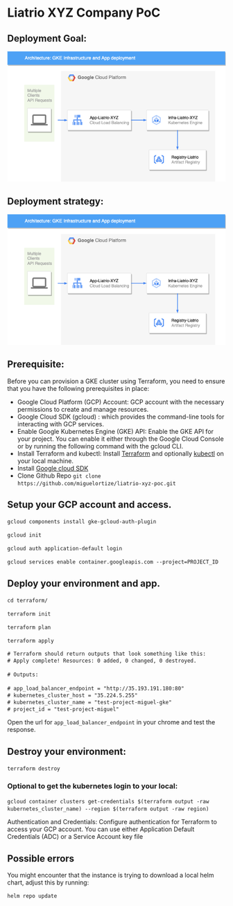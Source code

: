 # Liatrio XYZ Company PoC

## Deployment Goal:

![](https://github.com/miguelortize/liatrio-xyz-poc/blob/main/img/GCP_infra.png)

## Deployment strategy:

![](https://github.com/miguelortize/liatrio-xyz-poc/blob/main/img/GCP_infra.png)

## Prerequisite:
Before you can provision a GKE cluster using Terraform, you need to ensure that you have the following prerequisites in place:

- Google Cloud Platform (GCP) Account: GCP account with the necessary permissions to create and manage resources.
- Google Cloud SDK (gcloud) : which provides the command-line tools for interacting with GCP services.
- Enable Google Kubernetes Engine (GKE) API: Enable the GKE API for your project. You can enable it either through the Google Cloud Console or by running the following command with the gcloud CLI.
- Install Terraform and kubectl: Install [Terraform](https://terraform.io/downloads.html) and optionally [kubectl](https://kubernetes.io/docs/tasks/tools) on your local machine.
- Install [Google cloud SDK](https://formulae.brew.sh/cask/google-cloud-sdk)
- Clone Github Repo
```git clone https://github.com/miguelortize/liatrio-xyz-poc.git```

## Setup your GCP account and access.

```gcloud components install gke-gcloud-auth-plugin```

```gcloud init```

```gcloud auth application-default login```

```gcloud services enable container.googleapis.com --project=PROJECT_ID```


## Deploy your environment and app.

```cd terraform/```

```terraform init```

```terraform plan```

```terraform apply```

```
# Terraform should return outputs that look something like this:
# Apply complete! Resources: 0 added, 0 changed, 0 destroyed.

# Outputs:

# app_load_balancer_endpoint = "http://35.193.191.180:80"
# kubernetes_cluster_host = "35.224.5.255"
# kubernetes_cluster_name = "test-project-miguel-gke"
# project_id = "test-project-miguel"
```

Open the url for `app_load_balancer_endpoint` in your chrome and test the response.

## Destroy your environment:

```terraform destroy```


### Optional to get the kubernetes login to your local:
```gcloud container clusters get-credentials $(terraform output -raw kubernetes_cluster_name) --region $(terraform output -raw region)```

Authentication and Credentials: Configure authentication for Terraform to access your GCP account. You can use either Application Default Credentials (ADC) or a Service Account key file

## Possible errors

You might encounter that the instance is trying to download a local helm chart, adjust this by running:

```
helm repo update
```